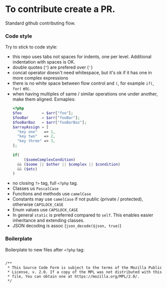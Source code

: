 # To contribute create a PR.
Standard github contributing flow.

### Code style

Try to stick to code style:
- this repo uses tabs not spaces for indents, one per level. 
  Additional indentation with spaces is OK.
- double quotes (`"`) are prefered over (`'`)
- concat operator doesn't need whitespace, but it's ok if it has one in more complex expressions
- there is no white space between flow control and `(`, for example `if(`, `for(` etc.
- when having multiples of same / similar operations one under another,
  make them aligned. Exmaples: 
  ```php
  <?php
  $foo         = $arr["foo"];
  $fooBar      = $arr["fooBar"];
  $fooBarBaz   = $arr["fooBarBaz"];
  $arrayAssign = [
    "key one"   => 1,
    "key two"   => 2,
    "key three" => 3,
  ]; 
    
  if(
       ($someComplexCondition)
    && ($some || $other || $complex || $condition)
    && ($etc)
  )
  ```
- no closing `?>` tag, full `<?php` tag.
- Classes us `PascalCase`
- Functions and methods use `camelCase`
- Constants may use `camelCase` if not public (private / protected), otherwise `CAPSLOCK_CASE`
- Enum values use `CAPSLOCK_CASE`
- In general `static` is preferred compared to `self`. This enables easier inheritance and extending classes.
- JSON decoding is assoc (`json_decode($json, true)`)

### Boilerplate

Boilerplate to new files after `<?php` tag:

```

/**
 * This Source Code Form is subject to the terms of the Mozilla Public
 * License, v. 2.0. If a copy of the MPL was not distributed with this
 * file, You can obtain one at https://mozilla.org/MPL/2.0/.
 */

```
